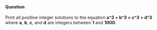 #### Question

Print all positive integer solutions to the equation __a^3 + b^3 = c^3 + d^3__ where __a__, __b__, __c__, and __d__ are integers between __1__ and __1000__.
